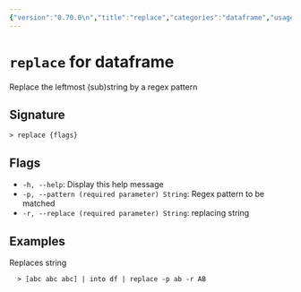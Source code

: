 ```yaml
---
{"version":"0.70.0\n","title":"replace","categories":"dataframe","usage":"Replace the leftmost (sub)string by a regex pattern\n"}
---
```

<!-- THIS FILE IS GENERATED BY update_book_commands.cjs USING NUSHELL'S HELP COMMANDS.
REFRAIN FROM EDITING IT MANUALLY.-->
# <code>replace</code> for dataframe

<div class='command-title'>Replace the leftmost (sub)string by a regex pattern</div>

## Signature

```> replace {flags}```

## Flags

 * ```-h, --help```: Display this help message
 * ```-p, --pattern (required parameter) String```: Regex pattern to be matched
 * ```-r, --replace (required parameter) String```: replacing string
## Examples

  Replaces string
```shell
  > [abc abc abc] | into df | replace -p ab -r AB
```


